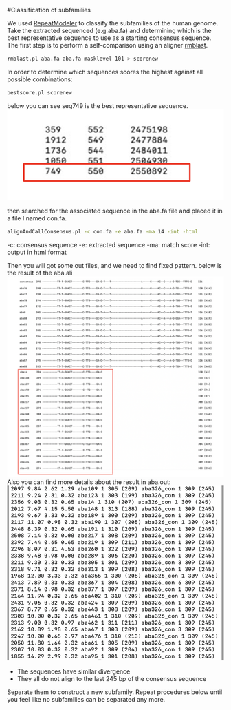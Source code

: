 #Classification of subfamilies

We used [RepeatModeler][] to classify the subfamilies of the human genome. 
Take the extracted sequenced (e.g.aba.fa) and determining which is the best representative sequence to use as a starting consensus sequence. The first step is to perform a self-comparison using an aligner [rmblast][].

```sh
rmblast.pl aba.fa aba.fa masklevel 101 > scorenew
```
In order to determine which sequences scores the highest against all possible combinations:
```sh
bestscore.pl scorenew
```
below you can see seq749 is the best representative sequence.![alt text](seq749.png)

then searched for the associated sequence in the aba.fa file and placed it in a file I named con.fa.
```sh
alignAndCallConsensus.pl -c con.fa -e aba.fa -ma 14 -int -html
```
-c: consensus sequence
-e: extracted sequence
-ma: match score
-int: output in html format

Then you will got some out files, and we need to find fixed pattern.
below is the result of the aba.ali
![My Image](aba.png)
Also you can find more details about the result in aba.out:
![alt text](example.png)
* The sequences have similar divergence
* They all do not align to the last 245 bp of the consensus sequence

Separate them to construct a new subfamily.
Repeat procedures below until you feel like no subfamilies can be separated any more.



[RepeatModeler]: https://github.com/Dfam-consortium/RepeatModeler
[rmblast]: https://www.ncbi.nlm.nih.gov/books/NBK2762/

